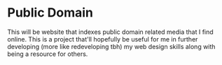 # Public Domain

This will be website that indexes public domain related media that I find online. This is a project that'll hopefully be useful for me in further developing (more like redeveloping tbh) my web design skills along with being a resource for others. 
